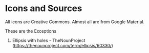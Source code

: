 
# Icons and Sources

All icons are Creative Commons. Almost all are from Google Material.

These are the Exceptions
1. Ellipsis with holes - TheNounProject (https://thenounproject.com/term/ellipsis/60330/)